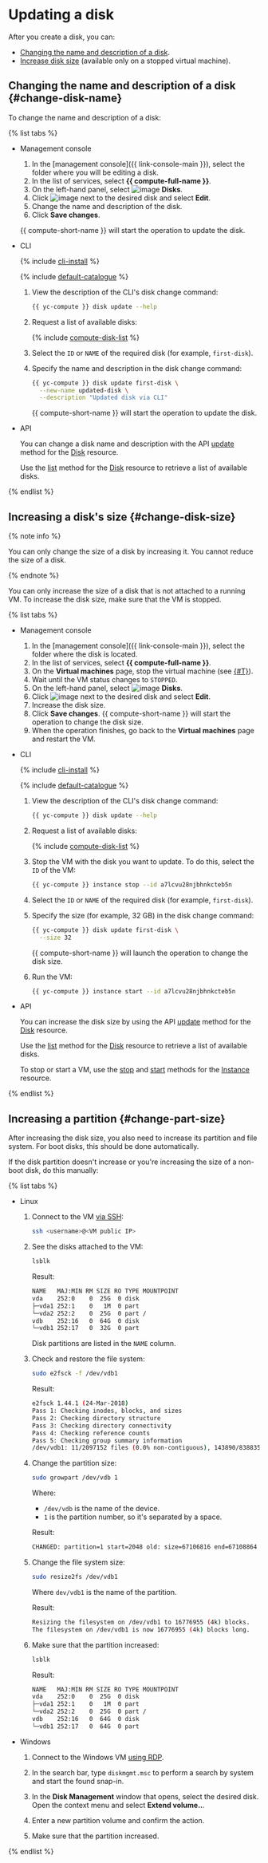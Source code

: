# Updating a disk

After you create a disk, you can:
* [Changing the name and description of a disk](#change-disk-name).
* [Increase disk size](#change-disk-size) (available only on a stopped virtual machine).

## Changing the name and description of a disk {#change-disk-name}

To change the name and description of a disk:

{% list tabs %}

- Management console

   1. In the [management console]({{ link-console-main }}), select the folder where you will be editing a disk.
   1. In the list of services, select **{{ compute-full-name }}**.
   1. On the left-hand panel, select ![image](../../../_assets/compute/disks-pic.svg) **Disks**.
   1. Click ![image](../../../_assets/dots.svg) next to the desired disk and select **Edit**.
   1. Change the name and description of the disk.
   1. Click **Save changes**.

   {{ compute-short-name }} will start the operation to update the disk.

- CLI

   {% include [cli-install](../../../_includes/cli-install.md) %}

   {% include [default-catalogue](../../../_includes/default-catalogue.md) %}

   1. View the description of the CLI's disk change command:

      ```bash
      {{ yc-compute }} disk update --help
      ```

   1. Request a list of available disks:

      {% include [compute-disk-list](../../../_includes/compute/disk-list.md) %}

   1. Select the `ID` or `NAME` of the required disk (for example, `first-disk`).
   1. Specify the name and description in the disk change command:

      ```bash
      {{ yc-compute }} disk update first-disk \
        --new-name updated-disk \
        --description "Updated disk via CLI"
      ```

      {{ compute-short-name }} will start the operation to update the disk.

- API

   You can change a disk name and description with the API [update](../../api-ref/Disk/update.md) method for the [Disk](../../api-ref/Disk/) resource.

   Use the [list](../../api-ref/Disk/list.md) method for the [Disk](../../api-ref/Disk/) resource to retrieve a list of available disks.

{% endlist %}

## Increasing a disk's size {#change-disk-size}

{% note info %}

You can only change the size of a disk by increasing it. You cannot reduce the size of a disk.

{% endnote %}

You can only increase the size of a disk that is not attached to a running VM. To increase the disk size, make sure that the VM is stopped.

{% list tabs %}

- Management console

   1. In the [management console]({{ link-console-main }}), select the folder where the disk is located.
   1. In the list of services, select **{{ compute-full-name }}**.
   1. On the **Virtual machines** page, stop the virtual machine (see [{#T}](../vm-control/vm-stop-and-start.md#stop)).
   1. Wait until the VM status changes to `STOPPED`.
   1. On the left-hand panel, select ![image](../../../_assets/compute/disks-pic.svg) **Disks**.
   1. Click ![image](../../../_assets/dots.svg) next to the desired disk and select **Edit**.
   1. Increase the disk size.
   1. Click **Save changes**.
      {{ compute-short-name }} will start the operation to change the disk size.
   1. When the operation finishes, go back to the **Virtual machines** page and restart the VM.

- CLI

   {% include [cli-install](../../../_includes/cli-install.md) %}

   {% include [default-catalogue](../../../_includes/default-catalogue.md) %}

   1. View the description of the CLI's disk change command:

      ```bash
      {{ yc-compute }} disk update --help
      ```

   1. Request a list of available disks:

      {% include [compute-disk-list](../../../_includes/compute/disk-list.md) %}

   1. Stop the VM with the disk you want to update. To do this, select the `ID` of the VM:

      ```bash
      {{ yc-compute }} instance stop --id a7lcvu28njbhnkcteb5n
      ```

   1. Select the `ID` or `NAME` of the required disk (for example, `first-disk`).
   1. Specify the size (for example, 32 GB) in the disk change command:

      ```bash
      {{ yc-compute }} disk update first-disk \
        --size 32
      ```

      {{ compute-short-name }} will launch the operation to change the disk size.

   1. Run the VM:

      ```bash
      {{ yc-compute }} instance start --id a7lcvu28njbhnkcteb5n
      ```

- API

   You can increase the disk size by using the API [update](../../api-ref/Disk/update.md) method for the [Disk](../../api-ref/Disk/) resource.

   Use the [list](../../api-ref/Disk/list.md) method for the [Disk](../../api-ref/Disk/) resource to retrieve a list of available disks.

   To stop or start a VM, use the [stop](../../api-ref/Instance/stop.md) and [start](../../api-ref/Instance/start.md) methods for the [Instance](../../api-ref/Instance/) resource.

{% endlist %}

## Increasing a partition {#change-part-size}

After increasing the disk size, you also need to increase its partition and file system. For boot disks, this should be done automatically.

If the disk partition doesn't increase or you're increasing the size of a non-boot disk, do this manually:

{% list tabs %}

- Linux

   1. Connect to the VM [via SSH](../../operations/vm-connect/ssh.md):

      ```bash
      ssh <username>@<VM public IP>
      ```

   1. See the disks attached to the VM:

      ```bash
      lsblk
      ```

      Result:

      ```bash
      NAME   MAJ:MIN RM SIZE RO TYPE MOUNTPOINT
      vda    252:0    0  25G  0 disk
      ├─vda1 252:1    0   1M  0 part
      └─vda2 252:2    0  25G  0 part /
      vdb    252:16   0  64G  0 disk
      └─vdb1 252:17   0  32G  0 part
      ```

      Disk partitions are listed in the `NAME` column.

   1. Check and restore the file system:

      ```bash
      sudo e2fsck -f /dev/vdb1
      ```

      Result:

      ```bash
      e2fsck 1.44.1 (24-Mar-2018)
      Pass 1: Checking inodes, blocks, and sizes
      Pass 2: Checking directory structure
      Pass 3: Checking directory connectivity
      Pass 4: Checking reference counts
      Pass 5: Checking group summary information
      /dev/vdb1: 11/2097152 files (0.0% non-contiguous), 143890/8388352 blocks
      ```

   1. Change the partition size:

      ```bash
      sudo growpart /dev/vdb 1
      ```

      Where:

      * `/dev/vdb` is the name of the device.
      * `1` is the partition number, so it's separated by a space.

      Result:

      ```bash
      CHANGED: partition=1 start=2048 old: size=67106816 end=67108864 new: size=134215647,end=134217695
      ```

   1. Change the file system size:

      ```bash
      sudo resize2fs /dev/vdb1
      ```

      Where `dev/vdb1` is the name of the partition.

      Result:

      ```bash
      Resizing the filesystem on /dev/vdb1 to 16776955 (4k) blocks.
      The filesystem on /dev/vdb1 is now 16776955 (4k) blocks long.
      ```

   1. Make sure that the partition increased:

      ```bash
      lsblk
      ```

      Result:

      ```bash
      NAME   MAJ:MIN RM SIZE RO TYPE MOUNTPOINT
      vda    252:0    0  25G  0 disk
      ├─vda1 252:1    0   1M  0 part
      └─vda2 252:2    0  25G  0 part /
      vdb    252:16   0  64G  0 disk
      └─vdb1 252:17   0  64G  0 part
      ```

- Windows

   1. Connect to the Windows VM [using RDP](../../quickstart/quick-create-windows.md#connect-rdp).

   1. In the search bar, type `diskmgmt.msc` to perform a search by system and start the found snap-in.

   1. In the **Disk Management** window that opens, select the desired disk. Open the context menu and select **Extend volume..**.

   1. Enter a new partition volume and confirm the action.

   1. Make sure that the partition increased.

{% endlist %}